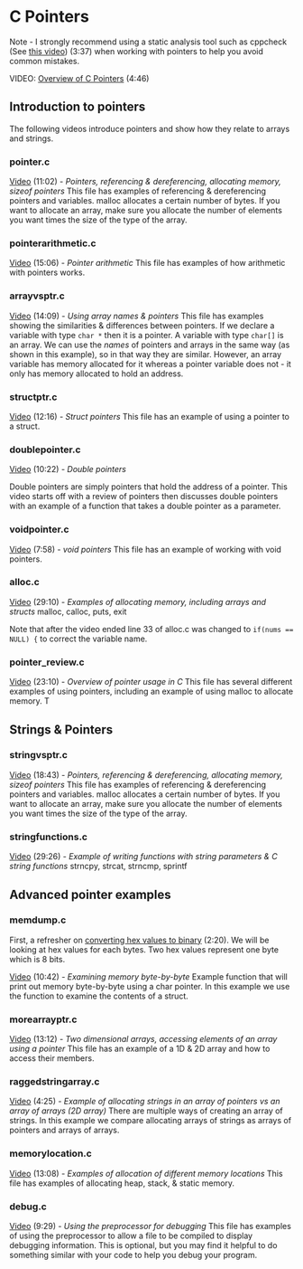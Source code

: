 # C Pointers

Note - I strongly recommend using a static analysis tool such as cppcheck (See [this video](https://youtu.be/oJ8SXVoefaA)) (3:37) when working with pointers to help you avoid common mistakes.  

VIDEO: [Overview of C Pointers](https://youtu.be/w-EykTbqyls) (4:46)

## Introduction to pointers

The following videos introduce pointers and show how they relate to arrays and strings.  

### pointer.c

[Video](https://youtu.be/dc8euF3aIVc) (11:02) - *Pointers, referencing & dereferencing, allocating memory, sizeof pointers*
This file has examples of referencing & dereferencing pointers and variables.  malloc allocates a certain number of bytes.  If you want to allocate an array, make sure you allocate the number of elements you want times the size of the type of the array.

### pointerarithmetic.c

[Video](https://youtu.be/pBrCD9A_i_w) (15:06) - *Pointer arithmetic*
This file has examples of how arithmetic with pointers works.

### arrayvsptr.c

[Video](https://youtu.be/DhoPMlB4RiE) (14:09) - *Using array names & pointers*
This file has examples showing the similarities & differences between pointers.  If we declare a variable with type `char *` then it is a pointer.  A variable with type `char[]` is an array.  We can use the *names* of pointers and arrays in the same way (as shown in this example), so in that way they are similar.  However, an array variable has memory allocated for it whereas a pointer variable does not - it only has memory allocated to hold an address.

### structptr.c

[Video](https://youtu.be/IgqKL9Nr63A) (12:16) - *Struct pointers*
This file has an example of using a pointer to a struct.

### doublepointer.c

[Video](https://youtu.be/P2B1FT8okyc) (10:22) - *Double pointers*

Double pointers are simply pointers that hold the address of a pointer.  This video starts off with a review of pointers then discusses double pointers with an example of a function that takes a double pointer as a parameter.  

### voidpointer.c

[Video](https://youtu.be/6ahM6eSxgUU) (7:58) - *void pointers*
This file has an example of working with void pointers.

### alloc.c

[Video](https://youtu.be/i0N4f2AcAS0) (29:10) - *Examples of allocating memory, including arrays and structs*
malloc, calloc, puts, exit

Note that after the video ended line 33 of alloc.c was changed to ```if(nums == NULL) {``` to correct the variable name.

### pointer_review.c

[Video](https://youtu.be/oGiUw35seyE) (23:10) - *Overview of pointer usage in C*
This file has several different examples of using pointers, including an example of using malloc to allocate memory.  T

## Strings & Pointers

### stringvsptr.c

[Video](https://youtu.be/tymWEU5YHAQ) (18:43) - *Pointers, referencing & dereferencing, allocating memory, sizeof pointers*
This file has examples of referencing & dereferencing pointers and variables.  malloc allocates a certain number of bytes.  If you want to allocate an array, make sure you allocate the number of elements you want times the size of the type of the array.

### stringfunctions.c

[Video](https://youtu.be/kiYo4G1XqL4) (29:26) - *Example of writing functions with string parameters & C string functions*
strncpy, strcat, strncmp, sprintf

## Advanced pointer examples

### memdump.c

First, a refresher on [converting hex values to binary](https://youtu.be/EXyDKPDfX8I) (2:20).  We will be looking at hex values for each bytes.  Two hex values represent one byte which is 8 bits.  

[Video](https://youtu.be/cUf0rzF17_M) (10:42) - *Examining memory byte-by-byte*
Example function that will print out memory byte-by-byte using a char pointer.  In this example we use the function to examine the contents of a struct.

### morearrayptr.c

[Video](https://youtu.be/XLxG70C3ers) (13:12) - *Two dimensional arrays, accessing elements of an array using a pointer*
This file has an example of a 1D & 2D array and how to access their members.

### raggedstringarray.c

[Video](https://youtu.be/Vos7q5mvZOE) (4:25) - *Example of allocating strings in an array of pointers vs an array of arrays (2D array)*
There are multiple ways of creating an array of strings.  In this example we compare allocating arrays of strings as arrays of pointers and arrays of arrays.

### memorylocation.c

[Video](https://youtu.be/1ow7JAahG0s) (13:08) - *Examples of allocation of different memory locations*
This file has examples of allocating heap, stack, & static memory.

### debug.c

[Video](https://youtu.be/A7wuwnkcGPY) (9:29) - *Using the preprocessor for debugging*
This file has examples of using the preprocessor to allow a file to be compiled to display debugging information.  This is optional, but you may find it helpful to do something similar with your code to help you debug your program.

